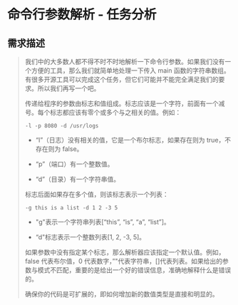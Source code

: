 # 命令行参数解析 - 任务分析

## 需求描述

> 我们中的大多数人都不得不时不时地解析一下命令行参数。如果我们没有一个方便的工具，那么我们就简单地处理一下传入 main 函数的字符串数组。有很多开源工具可以完成这个任务，但它们可能并不能完全满足我们的要求。所以我们再写一个吧。
> 
> 传递给程序的参数由标志和值组成。标志应该是一个字符，前面有一个减号。每个标志都应该有零个或多个与之相关的值。例如：
> 
> `-l -p 8080 -d /usr/logs`
> 
> * “l”（日志）没有相关的值，它是一个布尔标志，如果存在则为 true，不存在则为 false。
> 
> * “p”（端口）有一个整数值。
> 
> * “d”（目录）有一个字符串值。
> 
> 标志后面如果存在多个值，则该标志表示一个列表：
> 
> `-g this is a list -d 1 2 -3 5`
> 
> * "g"表示一个字符串列表[“this”, “is”, “a”, “list”]。
> 
> * “d"标志表示一个整数列表[1, 2, -3, 5]。
> 
> 如果参数中没有指定某个标志，那么解析器应该指定一个默认值。例如，false 代表布尔值，0 代表数字，”"代表字符串，[]代表列表。如果给出的参数与模式不匹配，重要的是给出一个好的错误信息，准确地解释什么是错误的。
> 
> 确保你的代码是可扩展的，即如何增加新的数值类型是直接和明显的。
